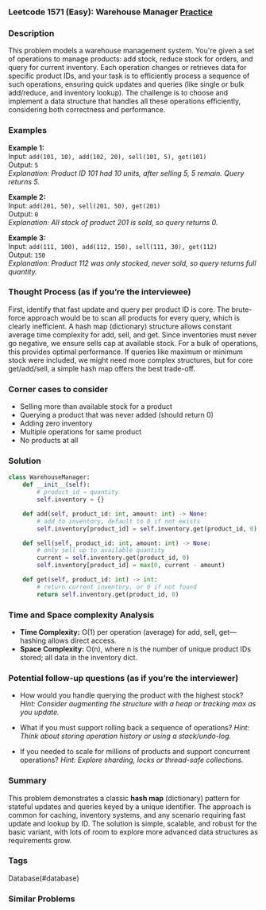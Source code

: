 ### Leetcode 1571 (Easy): Warehouse Manager [Practice](https://leetcode.com/problems/warehouse-manager)

### Description  
This problem models a warehouse management system. You're given a set of operations to manage products: add stock, reduce stock for orders, and query for current inventory. Each operation changes or retrieves data for specific product IDs, and your task is to efficiently process a sequence of such operations, ensuring quick updates and queries (like single or bulk add/reduce, and inventory lookup). The challenge is to choose and implement a data structure that handles all these operations efficiently, considering both correctness and performance.

### Examples  

**Example 1:**  
Input: `add(101, 10), add(102, 20), sell(101, 5), get(101)`  
Output: `5`  
*Explanation: Product ID 101 had 10 units, after selling 5, 5 remain. Query returns 5.*

**Example 2:**  
Input: `add(201, 50), sell(201, 50), get(201)`  
Output: `0`  
*Explanation: All stock of product 201 is sold, so query returns 0.*

**Example 3:**  
Input: `add(111, 100), add(112, 150), sell(111, 30), get(112)`  
Output: `150`  
*Explanation: Product 112 was only stocked, never sold, so query returns full quantity.*


### Thought Process (as if you’re the interviewee)  
First, identify that fast update and query per product ID is core. The brute-force approach would be to scan all products for every query, which is clearly inefficient. A hash map (dictionary) structure allows constant average time complexity for add, sell, and get. Since inventories must never go negative, we ensure sells cap at available stock. For a bulk of operations, this provides optimal performance. If queries like maximum or minimum stock were included, we might need more complex structures, but for core get/add/sell, a simple hash map offers the best trade-off.


### Corner cases to consider  
- Selling more than available stock for a product
- Querying a product that was never added (should return 0)
- Adding zero inventory
- Multiple operations for same product
- No products at all


### Solution

```python
class WarehouseManager:
    def __init__(self):
        # product_id → quantity
        self.inventory = {}

    def add(self, product_id: int, amount: int) -> None:
        # add to inventory, default to 0 if not exists
        self.inventory[product_id] = self.inventory.get(product_id, 0) + amount

    def sell(self, product_id: int, amount: int) -> None:
        # only sell up to available quantity
        current = self.inventory.get(product_id, 0)
        self.inventory[product_id] = max(0, current - amount)

    def get(self, product_id: int) -> int:
        # return current inventory, or 0 if not found
        return self.inventory.get(product_id, 0)
```

### Time and Space complexity Analysis  

- **Time Complexity:** O(1) per operation (average) for add, sell, get—hashing allows direct access.
- **Space Complexity:** O(n), where n is the number of unique product IDs stored; all data in the inventory dict.


### Potential follow-up questions (as if you’re the interviewer)  

- How would you handle querying the product with the highest stock?
  *Hint: Consider augmenting the structure with a heap or tracking max as you update.*

- What if you must support rolling back a sequence of operations?
  *Hint: Think about storing operation history or using a stack/undo-log.*

- If you needed to scale for millions of products and support concurrent operations?
  *Hint: Explore sharding, locks or thread-safe collections.*

### Summary
This problem demonstrates a classic **hash map** (dictionary) pattern for stateful updates and queries keyed by a unique identifier. The approach is common for caching, inventory systems, and any scenario requiring fast update and lookup by ID. The solution is simple, scalable, and robust for the basic variant, with lots of room to explore more advanced data structures as requirements grow.

### Tags
Database(#database)

### Similar Problems
